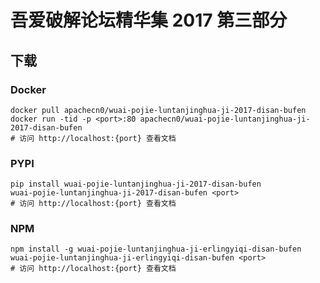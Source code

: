 # 吾爱破解论坛精华集 2017 第三部分

## 下载

### Docker

```
docker pull apachecn0/wuai-pojie-luntanjinghua-ji-2017-disan-bufen
docker run -tid -p <port>:80 apachecn0/wuai-pojie-luntanjinghua-ji-2017-disan-bufen
# 访问 http://localhost:{port} 查看文档
```

### PYPI

```
pip install wuai-pojie-luntanjinghua-ji-2017-disan-bufen
wuai-pojie-luntanjinghua-ji-2017-disan-bufen <port>
# 访问 http://localhost:{port} 查看文档
```

### NPM

```
npm install -g wuai-pojie-luntanjinghua-ji-erlingyiqi-disan-bufen
wuai-pojie-luntanjinghua-ji-erlingyiqi-disan-bufen <port>
# 访问 http://localhost:{port} 查看文档
```
